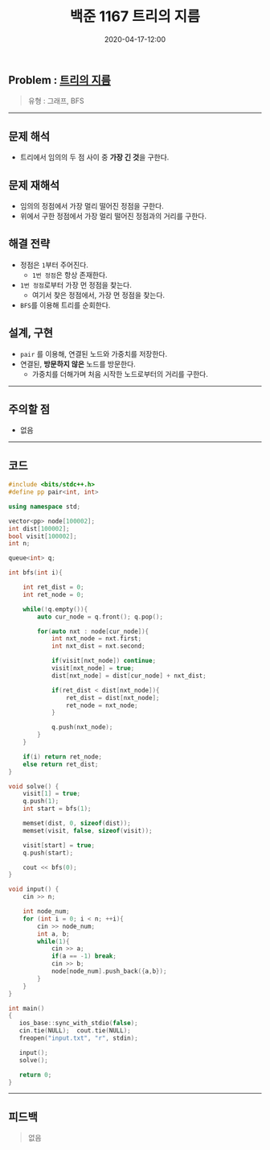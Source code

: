 ﻿---
title: 백준 1167 트리의 지름
date: 2020-04-17-12:00
categories:
- PS

tags:
- baekjoon
- PS
- Problem Solve
- Graph
- BFS
- Tree
---

## Problem : [트리의 지름](https://www.acmicpc.net/problem/1167)
> 유형 : 그래프, BFS

---


## 문제 해석

* 트리에서 임의의 두 점 사이 중 **가장 긴 것**을 구한다.

## 문제 재해석

* 임의의 정점에서 가장 멀리 떨어진 정점을 구한다.
* 위에서 구한 정점에서 가장 멀리 떨어진 정점과의 거리를 구한다.

## 해결 전략

* 정점은 `1`부터 주어진다.
	* `1번 정점`은 항상 존재한다.
* `1번 정점`로부터 가장 먼 정점을 찾는다.
	* 여기서 찾은 정점에서, 가장 먼 정점을 찾는다.
* `BFS`를 이용해 트리를 순회한다.

## 설계, 구현
* `pair` 를 이용해, 연결된 노드와 가중치를 저장한다.
* 연결된, **방문하지 않은** 노드를 방문한다.
	* 가중치를 더해가며 처음 시작한 노드로부터의 거리를 구한다.

---

## 주의할 점
* 없음

---

## 코드

```c++
#include <bits/stdc++.h>
#define pp pair<int, int>

using namespace std;

vector<pp> node[100002];
int dist[100002];
bool visit[100002];
int n;

queue<int> q;

int bfs(int i){

    int ret_dist = 0;
    int ret_node = 0;

    while(!q.empty()){
        auto cur_node = q.front(); q.pop();

        for(auto nxt : node[cur_node]){
            int nxt_node = nxt.first;
            int nxt_dist = nxt.second;

            if(visit[nxt_node]) continue;
            visit[nxt_node] = true;
            dist[nxt_node] = dist[cur_node] + nxt_dist;

            if(ret_dist < dist[nxt_node]){
                ret_dist = dist[nxt_node];
                ret_node = nxt_node;
            }

            q.push(nxt_node);
        }
    }

    if(i) return ret_node;
    else return ret_dist;
}

void solve() {
    visit[1] = true;
    q.push(1);
    int start = bfs(1);

    memset(dist, 0, sizeof(dist));
    memset(visit, false, sizeof(visit));

    visit[start] = true;
    q.push(start);

    cout << bfs(0);
}

void input() {
    cin >> n;

    int node_num;
    for (int i = 0; i < n; ++i){
        cin >> node_num;
        int a, b;
        while(1){
            cin >> a;
            if(a == -1) break;
            cin >> b;
            node[node_num].push_back({a,b});
        }
    }
}

int main()
{
   ios_base::sync_with_stdio(false);
   cin.tie(NULL);  cout.tie(NULL);
   freopen("input.txt", "r", stdin);

   input();
   solve();

   return 0;
}
```


---


## 피드백


> 없음